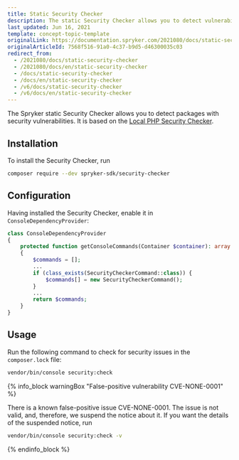 ```yaml
---
title: Static Security Checker
description: The static Security Checker allows you to detect vulnerability issues in the composer.lock file
last_updated: Jun 16, 2021
template: concept-topic-template
originalLink: https://documentation.spryker.com/2021080/docs/static-security-checker
originalArticleId: 7568f516-91a0-4c37-b9d5-d46300035c03
redirect_from:
  - /2021080/docs/static-security-checker
  - /2021080/docs/en/static-security-checker
  - /docs/static-security-checker
  - /docs/en/static-security-checker
  - /v6/docs/static-security-checker
  - /v6/docs/en/static-security-checker
---
```


The Spryker static Security Checker allows you to detect packages with security vulnerabilities. It is based on the [Local PHP Security Checker](https://github.com/fabpot/local-php-security-checker).

## Installation
To install the Security Checker, run

```bash
composer require --dev spryker-sdk/security-checker
```

## Configuration
Having installed the Security Checker, enable it in `ConsoleDependencyProvider`:

```php
class ConsoleDependencyProvider
{
    protected function getConsoleCommands(Container $container): array
    {
        $commands = [];
        ...
        if (class_exists(SecurityCheckerCommand::class)) {
            $commands[] = new SecurityCheckerCommand();
        }
        ...
        return $commands;
    }
}
```

## Usage

Run the following command to check for security issues in the `composer.lock` file:

```bash
vendor/bin/console security:check
```
{% info_block warningBox "False-positive vulnerability CVE-NONE-0001" %}

There is a known false-positive issue CVE-NONE-0001. The issue is not valid, and, therefore, we suspend the notice about it. If you want the details of the suspended notice, run

```bash
vendor/bin/console security:check -v
```

{% endinfo_block %}
